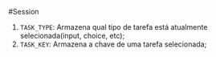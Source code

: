 #Session

1.  ```TASK_TYPE```: Armazena qual tipo de tarefa está atualmente selecionada(input, choice, etc);
2.  ```TASK_KEY```: Armazena a chave de uma tarefa selecionada;